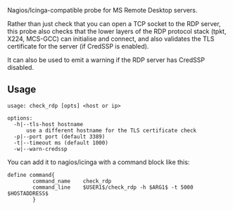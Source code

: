 Nagios/Icinga-compatible probe for MS Remote Desktop servers.

Rather than just check that you can open a TCP socket to the RDP server, this probe also checks that the lower layers of the RDP protocol stack (tpkt, X224, MCS-GCC) can initialise and connect, and also validates the TLS certificate for the server (if CredSSP is enabled).

It can also be used to emit a warning if the RDP server has CredSSP disabled.

## Usage

    usage: check_rdp [opts] <host or ip>

    options:
      -h|--tls-host hostname
          use a different hostname for the TLS certificate check
      -p|--port port (default 3389)
      -t|--timeout ms (default 1000)
      -w|--warn-credssp

You can add it to nagios/icinga with a command block like this:

    define command{
            command_name    check_rdp
            command_line    $USER1$/check_rdp -h $ARG1$ -t 5000 $HOSTADDRESS$
            }
